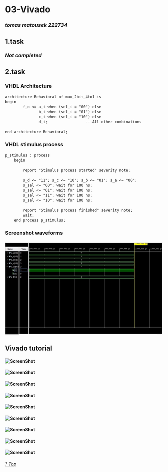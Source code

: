 # 03-Vivado

### *tomas matousek 222734*

## 1.task

### *Not completed*

## 2.task

### VHDL Architecture
```
architecture Behavioral of mux_2bit_4to1 is
begin
        f_o <= a_i when (sel_i = "00") else
               b_i when (sel_i = "01") else
               c_i when (sel_i = "10") else
               d_i;                 -- All other combinations
       
end architecture Behavioral;
```

### VHDL stimulus process

```
p_stimulus : process
    begin

        report "Stimulus process started" severity note;
        
        s_d <= "11"; s_c <= "10"; s_b <= "01"; s_a <= "00";
        s_sel <= "00"; wait for 100 ns;
        s_sel <= "01"; wait for 100 ns;
        s_sel <= "11"; wait for 100 ns;
        s_sel <= "10"; wait for 100 ns;
        
        report "Stimulus process finished" severity note;
        wait;
    end process p_stimulus;
```
### Screenshot waveforms
#### ![ScreenShot](https://github.com/xmatou35/Digital-electronics-1/blob/main/Labs/03-vivado/Image/waveform.jpg)

## Vivado tutorial
#### ![ScreenShot](https://github.com/xmatou35/Digital-Electronics-1/blob/Labs/03-vivado/Images/1.jpg)
#### ![ScreenShot](https://github.com/xmatou35/VUT-Digital-Electronics-1/blob/Labs/03-vivado/Images/2.jpg)
#### ![ScreenShot](https://github.com/xmatou35/VUT-Digital-Electronics-1/blob/Labs/03-vivado/Images/3.jpg)
#### ![ScreenShot](https://github.com/xmatou35/VUT-Digital-Electronics-1/blob/Labs/03-vivado/Images/4.jpg)
#### ![ScreenShot](https://github.com/xmatou35/VUT-Digital-Electronics-1/blob/Labs/03-vivado/Images/5.jpg)
#### ![ScreenShot](https://github.com/xmatou35/VUT-Digital-Electronics-1/blob/Labs/03-vivado/Images/6.jpg)
#### ![ScreenShot](https://github.com/xmatou35/VUT-Digital-Electronics-1/blob/Labs/03-vivado/Images/7.jpg)
#### ![ScreenShot](https://github.com/xmatou35/VUT-Digital-Electronics-1/blob/Labs/03-vivado/Images/8.jpg)
#### ![ScreenShot](https://github.com/xmatou35/VUT-Digital-Electronics-1/blob/Labs/03-vivado/Images/9.jpg)

###### [? Top](#table-of-contents)
